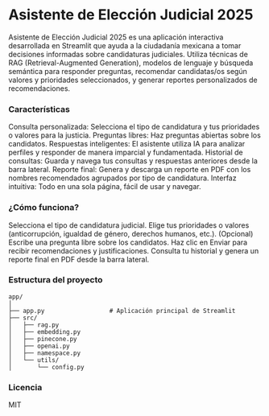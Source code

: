 # Asistente de Elección Judicial 2025

Asistente de Elección Judicial 2025 es una aplicación interactiva desarrollada en Streamlit que ayuda a la ciudadanía mexicana a tomar decisiones informadas sobre candidaturas judiciales. Utiliza técnicas de RAG (Retrieval-Augmented Generation), modelos de lenguaje y búsqueda semántica para responder preguntas, recomendar candidatas/os según valores y prioridades seleccionados, y generar reportes personalizados de recomendaciones.

### Características
Consulta personalizada: Selecciona el tipo de candidatura y tus prioridades o valores para la justicia.
Preguntas libres: Haz preguntas abiertas sobre los candidatos.
Respuestas inteligentes: El asistente utiliza IA para analizar perfiles y responder de manera imparcial y fundamentada.
Historial de consultas: Guarda y navega tus consultas y respuestas anteriores desde la barra lateral.
Reporte final: Genera y descarga un reporte en PDF con los nombres recomendados agrupados por tipo de candidatura.
Interfaz intuitiva: Todo en una sola página, fácil de usar y navegar.

### ¿Cómo funciona?
Selecciona el tipo de candidatura judicial.
Elige tus prioridades o valores (anticorrupción, igualdad de género, derechos humanos, etc.).
(Opcional) Escribe una pregunta libre sobre los candidatos.
Haz clic en Enviar para recibir recomendaciones y justificaciones.
Consulta tu historial y genera un reporte final en PDF desde la barra lateral.

### Estructura del proyecto
```text
app/
│
├── app.py                  # Aplicación principal de Streamlit
├── src/
│   ├── rag.py
│   ├── embedding.py
│   ├── pinecone.py
│   ├── openai.py
│   ├── namespace.py
│   └── utils/
│       └── config.py
```
### Licencia
MIT
